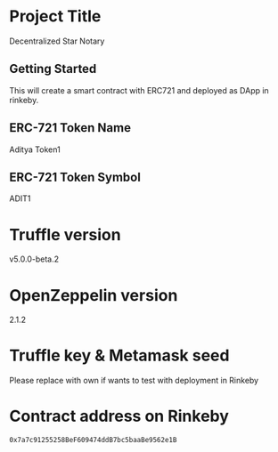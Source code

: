 # Project Title

Decentralized Star Notary

## Getting Started

This will create a smart contract with ERC721 and deployed as DApp in rinkeby.

## ERC-721 Token Name
Aditya Token1

## ERC-721 Token Symbol
ADIT1


# Truffle version
 v5.0.0-beta.2

# OpenZeppelin version

2.1.2

# Truffle key & Metamask seed

Please replace with own if wants to test with deployment in Rinkeby

# Contract address on Rinkeby

	0x7a7c91255258BeF609474ddB7bc5baaBe9562e1B




